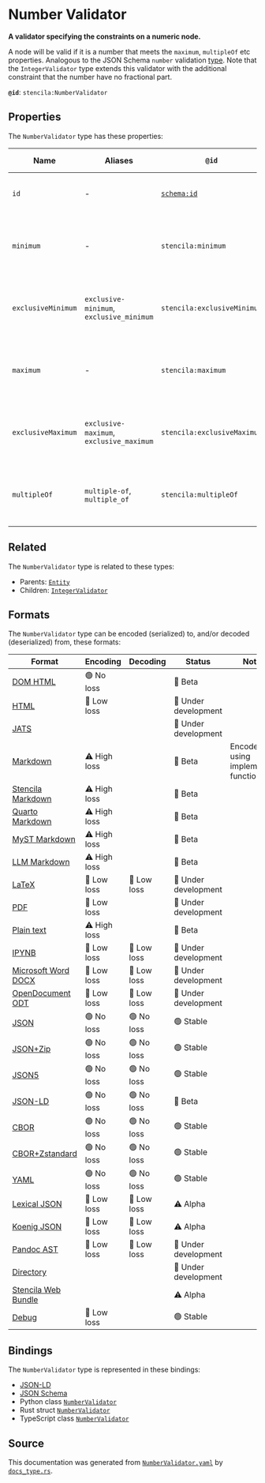 # Number Validator

**A validator specifying the constraints on a numeric node.**

A node will be valid if it is a number that meets the `maximum`, `multipleOf` etc properties.
Analogous to the JSON Schema `number` validation [type](https://json-schema.org/draft/2019-09/json-schema-validation.html#rfc.section.6.1.1).
Note that the `IntegerValidator` type extends this validator with the additional
constraint that the number have no fractional part.


**`@id`**: `stencila:NumberValidator`

## Properties

The `NumberValidator` type has these properties:

| Name               | Aliases                                  | `@id`                                | Type                                                                                            | Description                                         | Inherited from                                                                                   |
| ------------------ | ---------------------------------------- | ------------------------------------ | ----------------------------------------------------------------------------------------------- | --------------------------------------------------- | ------------------------------------------------------------------------------------------------ |
| `id`               | -                                        | [`schema:id`](https://schema.org/id) | [`String`](https://github.com/stencila/stencila/blob/main/docs/reference/schema/data/string.md) | The identifier for this item.                       | [`Entity`](https://github.com/stencila/stencila/blob/main/docs/reference/schema/other/entity.md) |
| `minimum`          | -                                        | `stencila:minimum`                   | [`Number`](https://github.com/stencila/stencila/blob/main/docs/reference/schema/data/number.md) | The inclusive lower limit for a numeric node.       | -                                                                                                |
| `exclusiveMinimum` | `exclusive-minimum`, `exclusive_minimum` | `stencila:exclusiveMinimum`          | [`Number`](https://github.com/stencila/stencila/blob/main/docs/reference/schema/data/number.md) | The exclusive lower limit for a numeric node.       | -                                                                                                |
| `maximum`          | -                                        | `stencila:maximum`                   | [`Number`](https://github.com/stencila/stencila/blob/main/docs/reference/schema/data/number.md) | The inclusive upper limit for a numeric node.       | -                                                                                                |
| `exclusiveMaximum` | `exclusive-maximum`, `exclusive_maximum` | `stencila:exclusiveMaximum`          | [`Number`](https://github.com/stencila/stencila/blob/main/docs/reference/schema/data/number.md) | The exclusive upper limit for a numeric node.       | -                                                                                                |
| `multipleOf`       | `multiple-of`, `multiple_of`             | `stencila:multipleOf`                | [`Number`](https://github.com/stencila/stencila/blob/main/docs/reference/schema/data/number.md) | A number that a numeric node must be a multiple of. | -                                                                                                |

## Related

The `NumberValidator` type is related to these types:

- Parents: [`Entity`](https://github.com/stencila/stencila/blob/main/docs/reference/schema/other/entity.md)
- Children: [`IntegerValidator`](https://github.com/stencila/stencila/blob/main/docs/reference/schema/data/integer-validator.md)

## Formats

The `NumberValidator` type can be encoded (serialized) to, and/or decoded (deserialized) from, these formats:

| Format                                                                                               | Encoding     | Decoding   | Status              | Notes                              |
| ---------------------------------------------------------------------------------------------------- | ------------ | ---------- | ------------------- | ---------------------------------- |
| [DOM HTML](https://github.com/stencila/stencila/blob/main/docs/reference/formats/dom.html.md)        | 🟢 No loss    |            | 🔶 Beta              |                                    |
| [HTML](https://github.com/stencila/stencila/blob/main/docs/reference/formats/html.md)                | 🔷 Low loss   |            | 🚧 Under development |                                    |
| [JATS](https://github.com/stencila/stencila/blob/main/docs/reference/formats/jats.md)                |              |            | 🚧 Under development |                                    |
| [Markdown](https://github.com/stencila/stencila/blob/main/docs/reference/formats/md.md)              | ⚠️ High loss |            | 🔶 Beta              | Encoded using implemented function |
| [Stencila Markdown](https://github.com/stencila/stencila/blob/main/docs/reference/formats/smd.md)    | ⚠️ High loss |            | 🔶 Beta              |                                    |
| [Quarto Markdown](https://github.com/stencila/stencila/blob/main/docs/reference/formats/qmd.md)      | ⚠️ High loss |            | 🔶 Beta              |                                    |
| [MyST Markdown](https://github.com/stencila/stencila/blob/main/docs/reference/formats/myst.md)       | ⚠️ High loss |            | 🔶 Beta              |                                    |
| [LLM Markdown](https://github.com/stencila/stencila/blob/main/docs/reference/formats/llmd.md)        | ⚠️ High loss |            | 🔶 Beta              |                                    |
| [LaTeX](https://github.com/stencila/stencila/blob/main/docs/reference/formats/latex.md)              | 🔷 Low loss   | 🔷 Low loss | 🚧 Under development |                                    |
| [PDF](https://github.com/stencila/stencila/blob/main/docs/reference/formats/pdf.md)                  | 🔷 Low loss   |            | 🚧 Under development |                                    |
| [Plain text](https://github.com/stencila/stencila/blob/main/docs/reference/formats/text.md)          | ⚠️ High loss |            | 🔶 Beta              |                                    |
| [IPYNB](https://github.com/stencila/stencila/blob/main/docs/reference/formats/ipynb.md)              | 🔷 Low loss   | 🔷 Low loss | 🚧 Under development |                                    |
| [Microsoft Word DOCX](https://github.com/stencila/stencila/blob/main/docs/reference/formats/docx.md) | 🔷 Low loss   | 🔷 Low loss | 🚧 Under development |                                    |
| [OpenDocument ODT](https://github.com/stencila/stencila/blob/main/docs/reference/formats/odt.md)     | 🔷 Low loss   | 🔷 Low loss | 🚧 Under development |                                    |
| [JSON](https://github.com/stencila/stencila/blob/main/docs/reference/formats/json.md)                | 🟢 No loss    | 🟢 No loss  | 🟢 Stable            |                                    |
| [JSON+Zip](https://github.com/stencila/stencila/blob/main/docs/reference/formats/json.zip.md)        | 🟢 No loss    | 🟢 No loss  | 🟢 Stable            |                                    |
| [JSON5](https://github.com/stencila/stencila/blob/main/docs/reference/formats/json5.md)              | 🟢 No loss    | 🟢 No loss  | 🟢 Stable            |                                    |
| [JSON-LD](https://github.com/stencila/stencila/blob/main/docs/reference/formats/jsonld.md)           | 🟢 No loss    | 🟢 No loss  | 🔶 Beta              |                                    |
| [CBOR](https://github.com/stencila/stencila/blob/main/docs/reference/formats/cbor.md)                | 🟢 No loss    | 🟢 No loss  | 🟢 Stable            |                                    |
| [CBOR+Zstandard](https://github.com/stencila/stencila/blob/main/docs/reference/formats/cbor.zstd.md) | 🟢 No loss    | 🟢 No loss  | 🟢 Stable            |                                    |
| [YAML](https://github.com/stencila/stencila/blob/main/docs/reference/formats/yaml.md)                | 🟢 No loss    | 🟢 No loss  | 🟢 Stable            |                                    |
| [Lexical JSON](https://github.com/stencila/stencila/blob/main/docs/reference/formats/lexical.md)     | 🔷 Low loss   | 🔷 Low loss | ⚠️ Alpha            |                                    |
| [Koenig JSON](https://github.com/stencila/stencila/blob/main/docs/reference/formats/koenig.md)       | 🔷 Low loss   | 🔷 Low loss | ⚠️ Alpha            |                                    |
| [Pandoc AST](https://github.com/stencila/stencila/blob/main/docs/reference/formats/pandoc.md)        | 🔷 Low loss   | 🔷 Low loss | 🚧 Under development |                                    |
| [Directory](https://github.com/stencila/stencila/blob/main/docs/reference/formats/directory.md)      |              |            | 🚧 Under development |                                    |
| [Stencila Web Bundle](https://github.com/stencila/stencila/blob/main/docs/reference/formats/swb.md)  |              |            | ⚠️ Alpha            |                                    |
| [Debug](https://github.com/stencila/stencila/blob/main/docs/reference/formats/debug.md)              | 🔷 Low loss   |            | 🟢 Stable            |                                    |

## Bindings

The `NumberValidator` type is represented in these bindings:

- [JSON-LD](https://stencila.org/NumberValidator.jsonld)
- [JSON Schema](https://stencila.org/NumberValidator.schema.json)
- Python class [`NumberValidator`](https://github.com/stencila/stencila/blob/main/python/python/stencila/types/number_validator.py)
- Rust struct [`NumberValidator`](https://github.com/stencila/stencila/blob/main/rust/schema/src/types/number_validator.rs)
- TypeScript class [`NumberValidator`](https://github.com/stencila/stencila/blob/main/ts/src/types/NumberValidator.ts)

## Source

This documentation was generated from [`NumberValidator.yaml`](https://github.com/stencila/stencila/blob/main/schema/NumberValidator.yaml) by [`docs_type.rs`](https://github.com/stencila/stencila/blob/main/rust/schema-gen/src/docs_type.rs).
